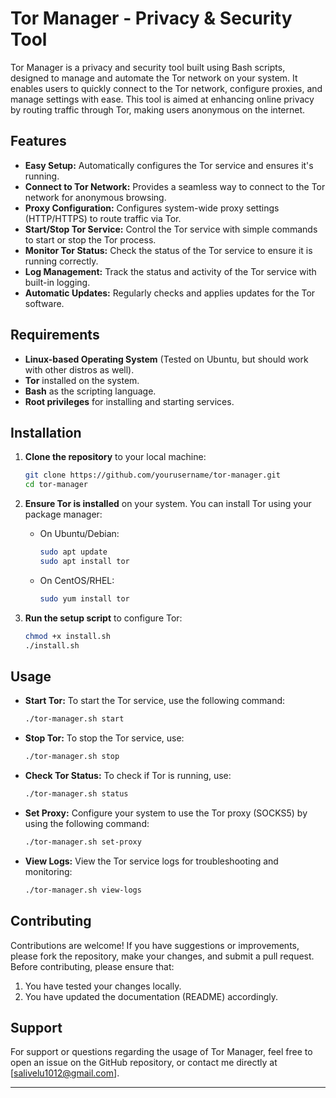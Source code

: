 # Tor Manager - Privacy & Security Tool

Tor Manager is a privacy and security tool built using Bash scripts, designed to manage and automate the Tor network on your system. It enables users to quickly connect to the Tor network, configure proxies, and manage settings with ease. This tool is aimed at enhancing online privacy by routing traffic through Tor, making users anonymous on the internet.

## Features

- **Easy Setup:** Automatically configures the Tor service and ensures it's running.
- **Connect to Tor Network:** Provides a seamless way to connect to the Tor network for anonymous browsing.
- **Proxy Configuration:** Configures system-wide proxy settings (HTTP/HTTPS) to route traffic via Tor.
- **Start/Stop Tor Service:** Control the Tor service with simple commands to start or stop the Tor process.
- **Monitor Tor Status:** Check the status of the Tor service to ensure it is running correctly.
- **Log Management:** Track the status and activity of the Tor service with built-in logging.
- **Automatic Updates:** Regularly checks and applies updates for the Tor software.

## Requirements

- **Linux-based Operating System** (Tested on Ubuntu, but should work with other distros as well).
- **Tor** installed on the system.
- **Bash** as the scripting language.
- **Root privileges** for installing and starting services.

## Installation

1. **Clone the repository** to your local machine:

    ```bash
    git clone https://github.com/yourusername/tor-manager.git
    cd tor-manager
    ```

2. **Ensure Tor is installed** on your system. You can install Tor using your package manager:

    - On Ubuntu/Debian:

      ```bash
      sudo apt update
      sudo apt install tor
      ```

    - On CentOS/RHEL:

      ```bash
      sudo yum install tor
      ```

3. **Run the setup script** to configure Tor:

    ```bash
    chmod +x install.sh
    ./install.sh
    ```

## Usage

- **Start Tor:** To start the Tor service, use the following command:

    ```bash
    ./tor-manager.sh start
    ```

- **Stop Tor:** To stop the Tor service, use:

    ```bash
    ./tor-manager.sh stop
    ```

- **Check Tor Status:** To check if Tor is running, use:

    ```bash
    ./tor-manager.sh status
    ```

- **Set Proxy:** Configure your system to use the Tor proxy (SOCKS5) by using the following command:

    ```bash
    ./tor-manager.sh set-proxy
    ```

- **View Logs:** View the Tor service logs for troubleshooting and monitoring:

    ```bash
    ./tor-manager.sh view-logs
    ```



## Contributing

Contributions are welcome! If you have suggestions or improvements, please fork the repository, make your changes, and submit a pull request. Before contributing, please ensure that:

1. You have tested your changes locally.
2. You have updated the documentation (README) accordingly.

## Support

For support or questions regarding the usage of Tor Manager, feel free to open an issue on the GitHub repository, or contact me directly at [salivelu1012@gmail.com].

---
